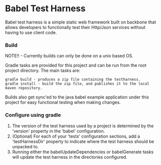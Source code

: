 Babel Test Harness
==================

Babel test harness is a simple static web framework built on backbone that allows developers to functionally test their Http/Json services
without having to use client code.

### Build
NOTE!! - Currently builds can only be done on a unix based OS.

Gradle tasks are provided for this project and can be run from the root project directory.  The main tasks are:

	gradle build - produces a zip file containing the testharness.
	gradle install - build the zip file, and publishes it to the local maven repository.

Builds also get sync'ed to the java babel example application under this project for easy functional testing when making changes.

### Configure using gradle

1.  The version of the test harness used by a project is determined by the 'version' property in the 'babel' configuration. 
2.  (Optional) For each of your 'tests' configuration sections, add a 'testHarnessDir' property to indicate where the test harness should be unpacked to.
3.  Running either the babelUpdateDependencies or babelGenerate tasks will update the test harness in the directories configured.
